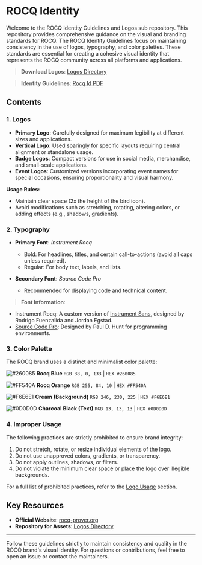 # ROCQ Identity 

Welcome to the ROCQ Identity Guidelines and Logos sub repository. This repository provides comprehensive guidance on the visual and branding standards for ROCQ. The ROCQ Identity Guidelines focus on maintaining consistency in the use of logos, typography, and color palettes. These standards are essential for creating a cohesive visual identity that represents the ROCQ community across all platforms and applications.

> **Download Logos**: [Logos Directory](https://github.com/coq/rocq-prover.org/tree/main/rocq-id)

> **Identity Guidelines**: [Rocq Id PDF](https://github.com/coq/rocq-prover.org/tree/main/rocq-id/ROCQ_ID-guidelines.pdf)


## Contents

### 1. **Logos**
- **Primary Logo**: Carefully designed for maximum legibility at different sizes and applications.
- **Vertical Logo**: Used sparingly for specific layouts requiring central alignment or standalone usage.
- **Badge Logos**: Compact versions for use in social media, merchandise, and small-scale applications.
- **Event Logos**: Customized versions incorporating event names for special occasions, ensuring proportionality and visual harmony.

**Usage Rules:**
- Maintain clear space (2x the height of the bird icon).
- Avoid modifications such as stretching, rotating, altering colors, or adding effects (e.g., shadows, gradients).


### 2. **Typography**
- **Primary Font**: *Instrument Rocq*  
  - Bold: For headlines, titles, and certain call-to-actions (avoid all caps unless required).
  - Regular: For body text, labels, and lists.

- **Secondary Font**: *Source Code Pro*  
  - Recommended for displaying code and technical content.

> **Font Information**:  
- Instrument Rocq: A custom version of [Instrument Sans](https://github.com/Instrument/instrument-sans), designed by Rodrigo Fuenzalida and Jordan Egstad.  
- [Source Code Pro](https://github.com/pauldhunt/SourceCodePro): Designed by Paul D. Hunt for programming environments.

### 3. **Color Palette**
The ROCQ brand uses a distinct and minimalist color palette:

![#260085](https://placehold.co/15x15/260085/260085.png) **Rocq Blue** `RGB 38, 0, 133` | `HEX #260085`

![#FF540A](https://placehold.co/15x15/FF540A/FF540A.png) **Rocq Orange** `RGB 255, 84, 10` | `HEX #FF540A`

![#F6E6E1](https://placehold.co/15x15/F6E6E1/F6E6E1.png) **Cream (Background)** `RGB 246, 230, 225` | `HEX #F6E6E1`

![#0D0D0D](https://placehold.co/15x15/0D0D0D/0D0D0D.png) **Charcoal Black (Text)** `RGB 13, 13, 13` | `HEX #0D0D0D`

### 4. **Improper Usage**
The following practices are strictly prohibited to ensure brand integrity:
1. Do not stretch, rotate, or resize individual elements of the logo.
2. Do not use unapproved colors, gradients, or transparency.
3. Do not apply outlines, shadows, or filters.
4. Do not violate the minimum clear space or place the logo over illegible backgrounds.

For a full list of prohibited practices, refer to the [Logo Usage](#logos) section.

## Key Resources
- **Official Website**: [rocq-prover.org](https://rocq-prover.org)
- **Repository for Assets**: [Logos Directory](https://github.com/coq/rocq-prover.org/tree/main/rocq-id)


---

Follow these guidelines strictly to maintain consistency and quality in the ROCQ brand's visual identity. For questions or contributions, feel free to open an issue or contact the maintainers.
